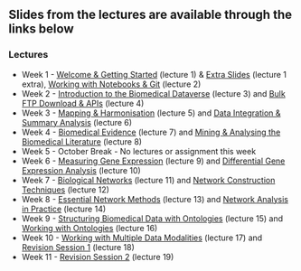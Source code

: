 ## Slides from the lectures are available through the links below

### Lectures
- Week 1 - [Welcome & Getting Started](https://github.com/tisimpson/pbi/blob/main/lecture_slides/pbi_lecture1_2024.pdf) (lecture 1) & [Extra Slides](https://github.com/tisimpson/pbi/blob/main/lecture_slides/pbi_intro_extra_2024.pdf) (lecture 1 extra), [Working with Notebooks & Git](https://github.com/tisimpson/pbi/blob/main/lecture_slides/pbi_lecture2_2024.pdf) (lecture 2)
- Week 2 - [Introduction to the Biomedical Dataverse](https://github.com/tisimpson/pbi/blob/main/lecture_slides/pbi_lecture3_2024.pdf) (lecture 3) and [Bulk FTP Download & APIs](https://github.com/tisimpson/pbi/blob/main/lecture_slides/pbi_lecture4_2024.pdf) (lecture 4)
- Week 3 - [Mapping & Harmonisation](https://github.com/tisimpson/pbi/blob/main/lecture_slides/pbi_lecture5_2024.pdf) (lecture 5) and [Data Integration & Summary Analysis](https://github.com/tisimpson/pbi/blob/main/lecture_slides/pbi_lecture6_2024.pdf) (lecture 6)
- Week 4 - [Biomedical Evidence](https://github.com/tisimpson/pbi/blob/main/lecture_slides/pbi_lecture7_2024.pdf) (lecture 7) and [Mining & Analysing the Biomedical Literature](https://github.com/tisimpson/pbi/blob/main/lecture_slides/pbi_lecture8_2024.pdf) (lecture 8)
- Week 5 - October Break - No lectures or assignment this week
- Week 6 - [Measuring Gene Expression](https://github.com/tisimpson/pbi/blob/main/lecture_slides/pbi_lecture9_2024.pdf) (lecture 9) and [Differential Gene Expression Analysis](https://github.com/tisimpson/pbi/blob/main/lecture_slides/pbi_lecture10_2024.pdf) (lecture 10)
- Week 7 - [Biological Networks](https://github.com/tisimpson/pbi/blob/main/lecture_slides/pbi_lecture11_2024.pdf) (lecture 11) and [Network Construction Techniques](https://github.com/tisimpson/pbi/blob/main/lecture_slides/pbi_lecture12_2024.pdf) (lecture 12)
- Week 8 - [Essential Network Methods](https://github.com/tisimpson/pbi/blob/main/lecture_slides/pbi_lecture13_2024.pdf) (lecture 13) and [Network Analysis in Practice](https://github.com/tisimpson/pbi/blob/main/lecture_slides/pbi_lecture14_2024.pdf) (lecture 14)
- Week 9 - [Structuring Biomedical Data with Ontologies](https://github.com/tisimpson/pbi/blob/main/lecture_slides/pbi_lecture15_2024.pdf) (lecture 15) and [Working with Ontologies](https://github.com/tisimpson/pbi/blob/main/lecture_slides/pbi_lecture16_2024.pdf) (lecture 16)
- Week 10 - [Working with Multiple Data Modalities](https://github.com/tisimpson/pbi/blob/main/lecture_slides/pbi_lecture17_2024.pdf) (lecture 17) and [Revision Session 1](https://github.com/tisimpson/pbi/blob/main/lecture_slides/pbi_lecture18_2024.pdf) (lecture 18)
- Week 11 - [Revision Session 2](https://github.com/tisimpson/pbi/blob/main/lecture_slides/pbi_lecture19_2024.pdf) (lecture 19)
